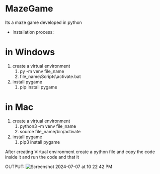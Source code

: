 # MazeGame 

Its a maze game developed in python 

* Installation process: 

# in Windows 

1. create a virtual environment
   1. py -m venv file_name
   2. file_name\Scripts\activate.bat
2. install pygame
   1. pip install pygame

# in Mac

1. create a virtual environment
   1. python3 -m venv file_name
   2. source file_name/bin/activate
2. install pygame
   1. pip3 install pygame

After creating Virtual environment create a python file and copy the code inside it and run the code and that it

OUTPUT: 
![Screenshot 2024-07-07 at 10 22 42 PM](https://github.com/noorfathima0/Maze/assets/151600832/cc5918a4-23d1-46ef-8a8d-629d9f7669fa)

